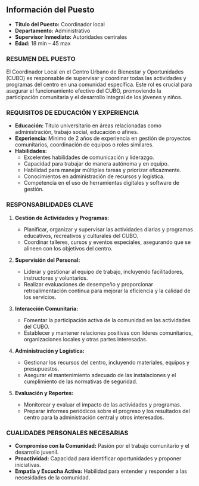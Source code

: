 ## Información del Puesto

- **Título del Puesto:** Coordinador local
- **Departamento:** Administrativo
- **Supervisor Inmediato:** Autoridades centrales
- **Edad:** 18 min – 45 max

### RESUMEN DEL PUESTO

El Coordinador Local en el Centro Urbano de Bienestar y Oportunidades (CUBO) es responsable de supervisar y coordinar todas las actividades y programas del centro en una comunidad específica. Este rol es crucial para asegurar el funcionamiento efectivo del CUBO, promoviendo la participación comunitaria y el desarrollo integral de los jóvenes y niños.

### REQUISITOS DE EDUCACIÓN Y EXPERIENCIA

- **Educación:** Título universitario en áreas relacionadas como administración, trabajo social, educación o afines.
- **Experiencia:** Mínimo de 2 años de experiencia en gestión de proyectos comunitarios, coordinación de equipos o roles similares.
- **Habilidades:**
  - Excelentes habilidades de comunicación y liderazgo.
  - Capacidad para trabajar de manera autónoma y en equipo.
  - Habilidad para manejar múltiples tareas y priorizar eficazmente.
  - Conocimientos en administración de recursos y logística.
  - Competencia en el uso de herramientas digitales y software de gestión.

### RESPONSABILIDADES CLAVE

1. **Gestión de Actividades y Programas:**
   - Planificar, organizar y supervisar las actividades diarias y programas educativos, recreativos y culturales del CUBO.
   - Coordinar talleres, cursos y eventos especiales, asegurando que se alineen con los objetivos del centro.

2. **Supervisión del Personal:**
   - Liderar y gestionar al equipo de trabajo, incluyendo facilitadores, instructores y voluntarios.
   - Realizar evaluaciones de desempeño y proporcionar retroalimentación continua para mejorar la eficiencia y la calidad de los servicios.

3. **Interacción Comunitaria:**
   - Fomentar la participación activa de la comunidad en las actividades del CUBO.
   - Establecer y mantener relaciones positivas con líderes comunitarios, organizaciones locales y otras partes interesadas.

4. **Administración y Logística:**
   - Gestionar los recursos del centro, incluyendo materiales, equipos y presupuestos.
   - Asegurar el mantenimiento adecuado de las instalaciones y el cumplimiento de las normativas de seguridad.

5. **Evaluación y Reportes:**
   - Monitorear y evaluar el impacto de las actividades y programas.
   - Preparar informes periódicos sobre el progreso y los resultados del centro para la administración central y otros interesados.

### CUALIDADES PERSONALES NECESARIAS

- **Compromiso con la Comunidad:** Pasión por el trabajo comunitario y el desarrollo juvenil.
- **Proactividad:** Capacidad para identificar oportunidades y proponer iniciativas.
- **Empatía y Escucha Activa:** Habilidad para entender y responder a las necesidades de la comunidad.

